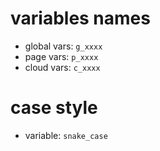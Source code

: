 # variables names
- global vars: `g_xxxx`
- page vars: `p_xxxx`
- cloud vars: `c_xxxx`

# case style
- variable: `snake_case`
